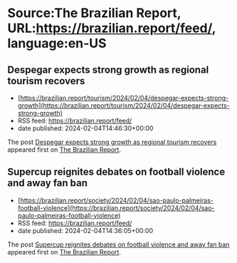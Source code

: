 # Source:The Brazilian Report, URL:https://brazilian.report/feed/, language:en-US

## Despegar expects strong growth as regional tourism recovers
 - [https://brazilian.report/tourism/2024/02/04/despegar-expects-strong-growth](https://brazilian.report/tourism/2024/02/04/despegar-expects-strong-growth)
 - RSS feed: https://brazilian.report/feed/
 - date published: 2024-02-04T14:46:30+00:00

<p>The post <a href="https://brazilian.report/tourism/2024/02/04/despegar-expects-strong-growth/">Despegar expects strong growth as regional tourism recovers</a> appeared first on <a href="https://brazilian.report">The Brazilian Report</a>.</p>

## Supercup reignites debates on football violence and away fan ban
 - [https://brazilian.report/society/2024/02/04/sao-paulo-palmeiras-football-violence](https://brazilian.report/society/2024/02/04/sao-paulo-palmeiras-football-violence)
 - RSS feed: https://brazilian.report/feed/
 - date published: 2024-02-04T14:36:05+00:00

<p>The post <a href="https://brazilian.report/society/2024/02/04/sao-paulo-palmeiras-football-violence/">Supercup reignites debates on football violence and away fan ban</a> appeared first on <a href="https://brazilian.report">The Brazilian Report</a>.</p>

